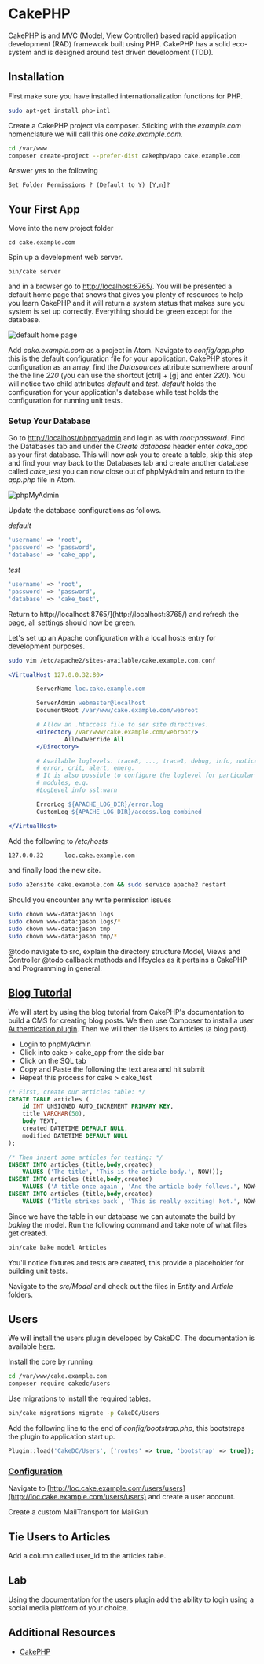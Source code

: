 # CakePHP

CakePHP is and MVC (Model, View Controller) based rapid application development (RAD) framework built using PHP. CakePHP has a solid eco-system and is designed around test driven development (TDD).

## Installation
First make sure you have installed internationalization functions for PHP.
```sh
sudo apt-get install php-intl

```

Create a CakePHP project via composer. Sticking with the _example.com_ nomenclature we will call this one _cake.example.com_.
```sh
cd /var/www
composer create-project --prefer-dist cakephp/app cake.example.com
```

Answer yes to the following
```
Set Folder Permissions ? (Default to Y) [Y,n]?
```

## Your First App
Move into the new project folder
```
cd cake.example.com
```

Spin up a development web server.
```
bin/cake server
```

and in a browser go to  [http://localhost:8765/](http://localhost:8765/). You will be presented a default home page that shows that gives you plenty of resources to help you learn CakePHP and it will return a system status that makes sure you system is set up correctly. Everything should be green except for the database.

![default home page](/img/cakephp/default_home.png)

Add *cake.example.com* as a project in Atom. Navigate to *config/app.php* this is the default configuration file for your application. CakePHP stores it configuration as an array, find the _Datasources_ attribute somewhere arounf the the line _220_ (you can use the shortcut [ctrl] + [g] and enter _220_). You will notice two child attributes _default_ and _test_. _default_ holds the configuration for your application's database while test holds the configuration for running unit tests.

### Setup Your Database

Go to [http://localhost/phpmyadmin](http://localhost/phpmyadmin) and login as with _root:password_. Find the Databases tab and under the _Create database_ header enter _cake_app_ as your first database. This will now ask you to create a table, skip this step and find your way back to the Databases tab and create another database called _cake_test_ you can now close out of phpMyAdmin and return to the _app.php_ file in Atom.

![phpMyAdmin](/img/cakephp/createdb.png)

Update the database configurations as follows.

_default_
```php
'username' => 'root',
'password' => 'password',
'database' => 'cake_app',
```

_test_
```php
'username' => 'root',
'password' => 'password',
'database' => 'cake_test',
```

Return to http://localhost:8765/](http://localhost:8765/) and refresh the page, all settings should now be green.

Let's set up an Apache configuration with a local hosts entry for development purposes.
````sh
sudo vim /etc/apache2/sites-available/cake.example.com.conf
````
```apache
<VirtualHost 127.0.0.32:80>

        ServerName loc.cake.example.com

        ServerAdmin webmaster@localhost
        DocumentRoot /var/www/cake.example.com/webroot

        # Allow an .htaccess file to ser site directives.
        <Directory /var/www/cake.example.com/webroot/>
                AllowOverride All
        </Directory>

        # Available loglevels: trace8, ..., trace1, debug, info, notice, warn,
        # error, crit, alert, emerg.
        # It is also possible to configure the loglevel for particular
        # modules, e.g.
        #LogLevel info ssl:warn

        ErrorLog ${APACHE_LOG_DIR}/error.log
        CustomLog ${APACHE_LOG_DIR}/access.log combined

</VirtualHost>
```

Add the following to */etc/hosts*

```sh
127.0.0.32      loc.cake.example.com
```

and finally load the new site.
```sh
sudo a2ensite cake.example.com && sudo service apache2 restart
```

Should you encounter any write permission issues
```sh
sudo chown www-data:jason logs
sudo chown www-data:jason logs/*
sudo chown www-data:jason tmp
sudo chown www-data:jason tmp/*
```

@todo navigate to src, explain the directory structure Model, Views and Controller
@todo callback methods and lifcycles as it pertains a CakePHP and Programming in general.

## [Blog Tutorial](https://book.cakephp.org/3.0/en/tutorials-and-examples/blog/blog.html)

We will start by using the blog tutorial from CakePHP's documentation to build a CMS for creating blog posts. We then use Composer to install a user [Authentication plugin](https://github.com/CakeDC/users). Then we will then tie Users to Articles (a blog post).

* Login to phpMyAdmin
* Click into cake > cake_app from the side bar
* Click on the SQL tab
* Copy and Paste the following the text area and hit submit
* Repeat this process for cake > cake_test

```sql
/* First, create our articles table: */
CREATE TABLE articles (
    id INT UNSIGNED AUTO_INCREMENT PRIMARY KEY,
    title VARCHAR(50),
    body TEXT,
    created DATETIME DEFAULT NULL,
    modified DATETIME DEFAULT NULL
);

/* Then insert some articles for testing: */
INSERT INTO articles (title,body,created)
    VALUES ('The title', 'This is the article body.', NOW());
INSERT INTO articles (title,body,created)
    VALUES ('A title once again', 'And the article body follows.', NOW());
INSERT INTO articles (title,body,created)
    VALUES ('Title strikes back', 'This is really exciting! Not.', NOW());
```

Since we have the table in our database we can automate the build by *baking* the model. Run the following command and take note of what files get created.
```sh
bin/cake bake model Articles
```

You'll notice fixtures and tests are created, this provide a placeholder for building unit tests.

Navigate to the *src/Model* and check out the files in *Entity* and *Article* folders.

## Users

We will install the users plugin developed by CakeDC. The documentation is available [here](https://github.com/CakeDC/users/blob/master/Docs/Documentation/Installation.md).

Install the core by running
```sh
cd /var/www/cake.example.com
composer require cakedc/users
```

Use migrations to install the required tables.
```sh
bin/cake migrations migrate -p CakeDC/Users
```

Add the following line to the end of *config/bootstrap.php*, this bootstraps the plugin to application start up.
```php
Plugin::load('CakeDC/Users', ['routes' => true, 'bootstrap' => true]);
```

### [Configuration](https://github.com/CakeDC/users/blob/master/Docs/Documentation/Configuration.md)


Navigate to [http://loc.cake.example.com/users/users](http://loc.cake.example.com/users/users) and create a user account.

Create a custom MailTransport for MailGun

## Tie Users to Articles

Add a column called user_id to the articles table.

## Lab

Using the documentation for the users plugin add the ability to login using a social media platform of your choice.

## Additional Resources
* [CakePHP](https://cakephp.org/)
